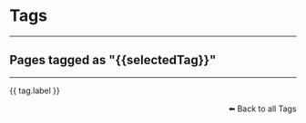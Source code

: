 # Tags

---

<div v-if="taggedPages.length">
    <h2>Pages tagged as "{{selectedTag}}"</h2>
    <hr/>
    <div v-for="(taggedPage, index) in taggedPages" 
        :key="index">
        <a :href="taggedPage.link"><span v-html="taggedPage.title" /></a>
    </div>
</div>
<span v-for="(tag, index) in tagLabels" 
    :key="index"
    v-if="!taggedPages.length">
    <span :style="{ fontSize: tag.weight + 'px' }"><a @click="getLinksFor(tag.label)">{{ tag.label }}</a></span>&nbsp;
</span>

<p v-if="taggedPages.length" style="text-align: right"><a @click="getLinksFor('')">⬅️ Back to all Tags</a></p>&nbsp;

<script setup>
import {computed, onMounted, ref} from 'vue';
import tags from './tags.json'
import {useRouter} from "vitepress";

let queryString = {};
if (typeof window !== 'undefined') queryString = window.location.search;
const urlParams = new URLSearchParams(queryString);
const tagFromQueryParams = urlParams.get('tag')
console.log('tagFromQueryParams', tagFromQueryParams)

const taggedPages = ref([])
const selectedTag = ref('')
const getLinksFor = (sTag) => {
    selectedTag.value = sTag
    taggedPages.value = []
    console.log('selectedTag', selectedTag.value)
    if (selectedTag.value) {
        for (const taggedPage of tags[selectedTag.value]) {
            taggedPages.value.push(taggedPage)
        } 
    }   
    console.log(taggedPages.value)
}
const totalOfTags = Object.keys(tags)

const tagLabels = []
Object.keys(tags).forEach(label => {
    // console.log('label', label)
    // console.log('tags[label]', )
    const weight = ((100 * tags[label].length) / Object.keys(tags).length) + 6
    tagLabels.push({label, weight})
});

if(tagFromQueryParams) {
    getLinksFor(tagFromQueryParams)
    //Remove query from browser url
    history.pushState(null, "", location.href.split("?")[0]);
}
</script>
<style>
a:hover {
 cursor:pointer;
}
</style>
